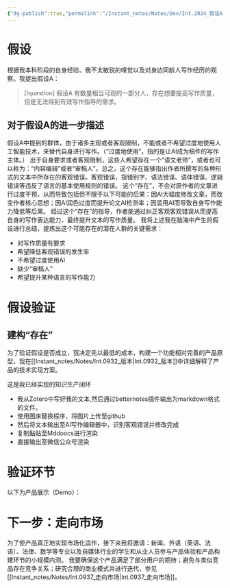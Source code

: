 ```yaml
---
{"dg-publish":true,"permalink":"/Instant_notes/Notes/Dev/Int.2024_假设A/"}
---
```


# 假设
根据我本科阶段的自身经验、我不太敏锐的嗅觉以及对身边同龄人写作经历的观察。我提出假设A：

> [!question] 假设A
有数量相当可观的一部分人，存在想要提高写作质量，但是无法得到有效写作指导的需求。

## 对于假设A的进一步描述
假设A中提到的群体，由于诸多主观或者客观限制，不能或者不希望过度地使用人工智能技术，来替代自身进行写作。（“过度地使用”，指的是让AI成为稿件的写作主体。）
出于自身要求或者客观限制，这些人希望存在一个“语文老师”，或者也可以称为：“内容编辑”或者“审稿人”。总之，这个存在能够指出作者所撰写的各种形式的文本中所存在的客观错误。客观错误，指错别字、语法错误、语体错误、逻辑错误等违反了语言的基本使用规则的错误。
这个“存在”，不会对原作者的文章进行过度干预，从而导致包括但不限于以下可能的后果：因AI大幅度修改文章，而改变作者核心思想；因AI润色过度而提升论文AI检测率；因滥用AI而导致自身写作能力降低等后果。
经过这个“存在”的指导，作者能通过纠正客观客观错误从而提高自身的写作表达能力，最终提升文本的写作质量。
我将上述我在脑海中产生的假设进行总结，提炼出这个可能存在的潜在人群的关键需求：
- 对写作质量有要求
- 希望降低客观错误的发生率
- 不希望过度使用AI
- 缺少“审稿人”
- 希望提升某种语言的写作能力
# 假设验证
## 建构“存在”
为了验证假设是否成立，我决定先以最低的成本，构建一个功能相对完善的产品原型，我在[[Instant_notes/Notes/Int.0932_版本\|Int.0932_版本]]中详细解释了产品的技术实现方案。

这是我已经实现的知识生产闭环
- 我从Zotero中写好我的文本,然后通过betternotes插件输出为markdown格式的文件。
- 使用图床替换程序，将图片上传至github
- 然后将文本输出至AI写作编辑器中，识别客观错误并修改完成
- 复制黏贴至Mddoocs进行渲染
- 直接输出至微信公众号渲染
# 验证环节
以下为产品展示（Demo）：


# 下一步：走向市场
为了使产品真正地实现市场化运作，接下来我将邀请：新闻、外语（英语、法语）、法律、数学等专业以及自媒体行业的学生和从业人员参与产品体验和产品构建环节的小规模内测。
我要确保这个产品满足了部分用户的期待；避免与类似竞品存在竞争关系；研究合理的商业模式并进行迭代，参见[[Instant_notes/Notes/Int.0937_走向市场\|Int.0937_走向市场]]。